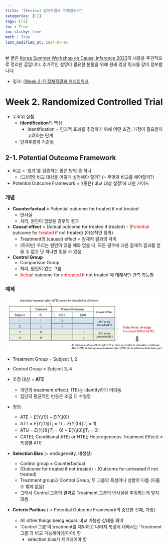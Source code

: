 ```yaml
---
title: "[Review] 잠재적결과 프레임워크"
categories: [CI]
tags: [ci]
toc : True
toc_sticky: true
math : True
last_modified_at: 2024-07-01
---
```


본 글은 [Korea Summer Workshop on Causal Inference 2023](https://www.youtube.com/playlist?list=PLKKkeayRo4PUyqxgszL-biEZOOA9j61HT)의 내용을 주관적으로 정리한 글입니다. 추가적인 설명이 필요한 분들을 위해 원래 영상 링크를 같이 첨부합니다. 

- 링크: [[Week 2-1] 잠재적결과 프레임워크](https://www.youtube.com/watch?v=c2lfzpNLnPI&list=PLKKkeayRo4PUyqxgszL-biEZOOA9j61HT&index=5)


# Week 2. Randomized Controlled Trial
- 무작위 실험
	- **Identification**의 핵심
        - identification = 인과적 효과를 추정하기 위해 어떤 조건, 가정이 필요한지 고려하는 단계
	- 인과추론의 기준점

## 2-1. Potential Outcome Framework
- 비교 = '효과'를 검증하는 좋은 방법 중 하나
	- (그러면) 비교 대상을 어떻게 설정해야 할까? (= 무엇과 비교를 해야할까?)
- Potential Outcome Framework = '(좋은) 비교 대상 설정'에 대한 가이드

### 개념
- **Counterfactual** = Potential outcome for treated if not treated
	- 반사실
	- 처리, 원인이 없었을 경우의 결과
- **Causal effect** = (Actual outcome for treated if treated) - (<span style="color:red">Potential</span> outcome for <span style="color:red">treated</span> if not treated) (이상적인 정의)
	- Treatment의 (causal) effect = 잠재적 결과의 차이
	- (하지만) 우리는 원인이 있을 때와 없을 때, 모든 경우에 대한 잠재적 결과를 얻을 수 없고 단 하나만 얻을 수 있음
- **Control Group**
	- Comparison Group
	- 처리, 원인이 없는 그룹
	- <span style="color:red">Actual</span> outcome for <span style="color:red">untreated</span> if not treated 에 대해서만 관측 가능함

### 예제
![image](/assets/img/20240305211535.png)

- Treatment Group = Subject 1, 2
- Control Group = Subject 3, 4
- 추정 대상 = **ATE**
	- 개인의 treatment effect(; ITE)는 identify하기 어려움
	- 집단의 평균적인 반응은 조금 더 수월함
- 정의
	- ATE = $E(Y_i(1)) - E(Y_i(0))$
	- ATT = $E(Y_i(1)\|T_i=1) - E(Y_i(0)\|T_i=1)$   
	- ATU = $E(Y_i(1)\|T_i=0) - E(Y_i(0)\|T_i=0)$   
	- CATE(; Conditional ATE) or HTE(; Heterogeneous Treatment Effect) = 특성별 ATE

- **Selection Bias** (= endogeneity, 내생성)
	- Control group $\ne$ Counterfactual
	- (Outcome for treated if not treated) - (Outcome for untreated if not treated)
	- Treatment group과 Control Group, 두 그룹의 특성이나 성향이 다름 (다를 수 밖에 없음)
	- 그래서 Control 그룹의 결과로 Treatment 그룹의 반사실을 추정하는게 맞지 않음
	
- **Ceteris Paribus** (→ Potential Outcome Framework의 중요한 전제, 가정)
	- All other things being equal. 비교 가능한 상태를 의미
	- 'Control 그룹'이 treatment를 제외하고 나머지 특성에 대해서는 'Treatment 그룹'과 비교 가능해야(같아야) 함
		- selection bias가 제거되어야 함

